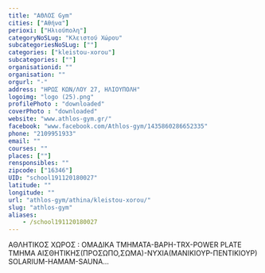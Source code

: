 ```yaml
---
title: "ΑΘΛΟΣ Gym"
cities: ["Αθήνα"]
perioxi: ["Ηλιούπολη"]
categoryNoSLug: "Κλειστού Χώρου"
subcategoriesNoSLug: [""]
categories: ["kleistou-xorou"]
subcategories: [""]
organisationid: ""
organisation: ""
orgurl: "-"
address: "ΗΡΩΣ ΚΩΝ/ΛΟΥ 27, ΗΛΙΟΥΠΟΛΗ"
logoimg: "logo (25).png"
profilePhoto : "downloaded"
coverPhoto : "downloaded"
website: "www.athlos-gym.gr/"
facebook: "www.facebook.com/Athlos-gym/1435860286652335"
phone: "2109951933"
email: ""
courses: ""
places: [""]
rensponsibles: ""
zipcode: ["16346"]
UID: "school191120180027"
latitude: ""
longitude: ""
url: "athlos-gym/athina/kleistou-xorou/"
slug: "athlos-gym"
aliases:
    - /school191120180027
---
```



ΑΘΛΗΤΙΚΟΣ ΧΩΡΟΣ : ΟΜΑΔΙΚΑ ΤΜΗΜΑΤΑ-ΒΑΡΗ-TRX-POWER PLATE ΤΜΗΜΑ ΑΙΣΘΗΤΙΚΗΣ(ΠΡΟΣΩΠΟ,ΣΩΜΑ)-ΝΥΧΙΑ(ΜΑΝΙΚΙΟΥΡ-ΠΕΝΤΙΚΙΟΥΡ) SOLARIUM-HAMAM-SAUNA...

